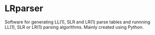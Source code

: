 # LRparser
Software for generating LL(1), SLR and LR(1) parse tables and runnning LL(1), SLR or LR(1) parsing algorithms. Mainly created using Python.
